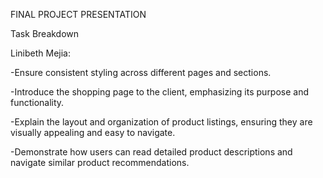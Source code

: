 FINAL PROJECT PRESENTATION

Task Breakdown

Linibeth Mejia:

-Ensure consistent styling across different pages and sections.

-Introduce the shopping page to the client, emphasizing its purpose and functionality.

-Explain the layout and organization of product listings, ensuring they are visually appealing and easy to navigate.

-Demonstrate how users can read detailed product descriptions and navigate similar product recommendations.
